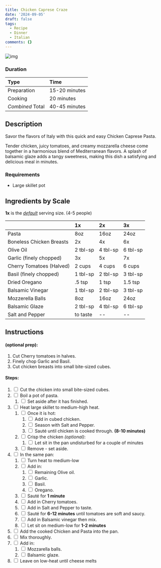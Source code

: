 ```yaml
---
title: Chicken Caprese Craze
date: '2024-09-05'
draft: false
tags:
  - Recipe
  - Dinner
  - Italian
comments: {}
---
```

![img](/uploads/recipes/chicken-caprese-craze.png)
<!--more-->

### Duration

| Type             | Time          |
| ---------------- | ------------- |
| Preparation      | 15-20 minutes |
| Cooking          | 20 minutes    |
| _Combined_ Total | 40-45 minutes |

## Description

Savor the flavors of Italy with this quick and easy Chicken Caprese Pasta.

Tender chicken, juicy tomatoes, and creamy mozzarella cheese come together in a
harmonious blend of Mediterranean flavors. A splash of balsamic glaze adds a
tangy sweetness, making this dish a satisfying and delicious meal in minutes.

### Requirements

- Large skillet pot

## Ingredients by Scale

**1x** is the <span style="text-decoration: underline">_default_</span> serving
size. (4-5 people)

|                          | 1x       | 2x       | 3x       |
| ------------------------ | -------- | -------- | -------- |
| Pasta                    | 8oz      | 16oz     | 24oz     |
| Boneless Chicken Breasts | 2x       | 4x       | 6x       |
| Olive Oil                | 2 tbl-sp | 4 tbl-sp | 6 tbl-sp |
| Garlic (finely chopped)  | 3x       | 5x       | 7x       |
| Cherry Tomatoes (Halved) | 2 cups   | 4 cups   | 6 cups   |
| Basil (finely chopped)   | 1 tbl-sp | 2 tbl-sp | 3 tbl-sp |
| Dried Oregano            | .5 tsp   | 1 tsp    | 1.5 tsp  |
| Balsamic Vinegar         | 1 tbl-sp | 2 tbl-sp | 3 tbl-sp |
| Mozzerella Balls         | 8oz      | 16oz     | 24oz     |
| Balsamic Glaze           | 2 tbl-sp | 4 tbl-sp | 6 tbl-sp |
| Salt and Pepper          | to taste | --       | --       |

## Instructions

#### (optional prep):

1. Cut Cherry tomatoes in halves.
2. Finely chop Garlic and Basil.
3. Cut chicken breasts into small bite-sized cubes.

#### Steps:

1. <input type="checkbox" id="step1" onchange="toggleStrike(this, 'step1-text')" /> <span id="step1-text">Cut the chicken into small bite-sized cubes.</span>
2. <input type="checkbox" id="step2" onchange="toggleStrike(this, 'step2-text')" /> <span id="step2-text">Boil a pot of pasta.</span>
   1. <input type="checkbox" id="step2-1" onchange="toggleStrike(this, 'step2-1-text')" /> <span id="step2-1-text">Set aside after it has finished.</span>
3. <input type="checkbox" id="step3" onchange="toggleStrike(this, 'step3-text')" /> <span id="step3-text">Heat large skillet to medium-high heat.</span>
   1. <input type="checkbox" id="step3-1" onchange="toggleStrike(this, 'step3-1-text')" /> <span id="step3-1-text">Once it is hot:</span>
      1. <input type="checkbox" id="step3-1-1" onchange="toggleStrike(this, 'step3-1-1-text')" /> <span id="step3-1-1-text">Add in cubed chicken.</span>
      2. <input type="checkbox" id="step3-1-2" onchange="toggleStrike(this, 'step3-1-2-text')" /> <span id="step3-1-2-text">Season with Salt and Pepper.</span>
      3. <input type="checkbox" id="step3-1-3" onchange="toggleStrike(this, 'step3-1-3-text')" /> <span id="step3-1-3-text">Sauté until chicken is cooked through. **(8-10 minutes)**</span>
   2. <input type="checkbox" id="step3-2" onchange="toggleStrike(this, 'step3-2-text')" /> <span id="step3-2-text">Crisp the chicken _(optional)_:</span>
      1. <input type="checkbox" id="step3-2-1" onchange="toggleStrike(this, 'step3-2-1-text')" /> <span id="step3-2-1-text">Let sit in the pan undisturbed for a couple of minutes</span>
   3. <input type="checkbox" id="step3-3" onchange="toggleStrike(this, 'step3-3-text')" /> <span id="step3-3-text">Remove - set aside.</span>
4. <input type="checkbox" id="step4" onchange="toggleStrike(this, 'step4-text')" /> <span id="step4-text">In the same pan:</span>
   1. <input type="checkbox" id="step4-1" onchange="toggleStrike(this, 'step4-1-text')" /> <span id="step4-1-text">Turn heat to medium-low</span>
   2. <input type="checkbox" id="step4-2" onchange="toggleStrike(this, 'step4-2-text')" /> <span id="step4-2-text">Add in:</span>
      1. <input type="checkbox" id="step4-2-1" onchange="toggleStrike(this, 'step4-2-1-text')" /> <span id="step4-2-1-text">Remaining Olive oil.</span>
      2. <input type="checkbox" id="step4-2-2" onchange="toggleStrike(this, 'step4-2-2-text')" /> <span id="step4-2-2-text">Garlic.</span>
      3. <input type="checkbox" id="step4-2-3" onchange="toggleStrike(this, 'step4-2-3-text')" /> <span id="step4-2-3-text">Basil.</span>
      4. <input type="checkbox" id="step4-2-4" onchange="toggleStrike(this, 'step4-2-4-text')" /> <span id="step4-2-4-text">Oregano.</span>
   3. <input type="checkbox" id="step4-3" onchange="toggleStrike(this, 'step4-3-text')" /> <span id="step4-3-text">Sauté for **1 minute**</span>
   4. <input type="checkbox" id="step4-4" onchange="toggleStrike(this, 'step4-4-text')" /> <span id="step4-4-text">Add in Cherry tomatoes.</span>
   5. <input type="checkbox" id="step4-5" onchange="toggleStrike(this, 'step4-5-text')" /> <span id="step4-5-text">Add in Salt and Pepper to taste.</span>
   6. <input type="checkbox" id="step4-6" onchange="toggleStrike(this, 'step4-6-text')" /> <span id="step4-6-text">Sauté for **6-12 minutes** until tomatoes are soft and saucy.</span>
   7. <input type="checkbox" id="step4-7" onchange="toggleStrike(this, 'step4-7-text')" /> <span id="step4-7-text">Add in Balsamic vinegar then mix.</span>
   8. <input type="checkbox" id="step4-8" onchange="toggleStrike(this, 'step4-8-text')" /> <span id="step4-8-text">Let sit on medium-low for **1-2 minutes**</span>
5. <input type="checkbox" id="step5" onchange="toggleStrike(this, 'step5-text')" /> <span id="step5-text">Add the cooked Chicken and Pasta into the pan.</span>
6. <input type="checkbox" id="step6" onchange="toggleStrike(this, 'step6-text')" /> <span id="step6-text">Mix thoroughly.</span>
7. <input type="checkbox" id="step7" onchange="toggleStrike(this, 'step7-text')" /> <span id="step7-text">Add in:</span>
   1. <input type="checkbox" id="step7-1" onchange="toggleStrike(this, 'step7-1-text')" /> <span id="step7-1-text">Mozzarella balls.</span>
   2. <input type="checkbox" id="step7-2" onchange="toggleStrike(this, 'step7-2-text')" /> <span id="step7-2-text">Balsamic glaze.</span>
8. <input type="checkbox" id="step8" onchange="toggleStrike(this, 'step8-text')" /> <span id="step8-text">Leave on low-heat until cheese melts</span>

<style>
  th {
    text-align: left;
    border-bottom: 1px solid var(--color-highlight);
  }

  table tbody tr:nth-child(odd) {
    background-color: var(--color-background);
  }

  table tbody tr:nth-child(even) {
    background-color: var(--color-highlight);
  }
</style>
